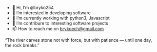 - 👋 Hi, I’m @bryko254
- 👀 I’m interested in developing software
- 🌱 I’m currently working with python3, Javascript
- 💞️ I’m  contribure to interesting software projects
- 📫 How to reach me on brykoech@gmail.com

“The river carves stone not with force, but with patience — until one day, the rock breaks.”
<!---
bryko254/bryko254 is a ✨ special ✨ repository because its `README.md` (this file) appears on your GitHub profile.
You can click the Preview link to take a look at your changes.
--->
